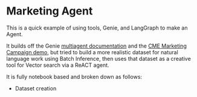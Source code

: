 # Marketing Agent
This is a quick example of using tools, Genie, and LangGraph to make an Agent.

It builds off the Genie [multiagent documentation](https://docs.databricks.com/aws/en/generative-ai/agent-framework/multi-agent-genie) and the [CME Marketing Campaign demo](https://www.databricks.com/resources/demos/tutorials/aibi-genie-marketing-campaign-effectiveness), but tried to build a more realistic dataset for natural language work using Batch Inference, then uses that dataset as a creative tool for Vector search via a ReACT agent.

It is fully notebook based and broken down as follows:
- Dataset creation